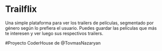 # Trailflix


Una simple plataforma para ver los trailers de películas, segmentado por género según lo prefiera el usuario. 
Puedes guardar las películas que más te interesen y ver luego sus respectivos trailers. 


#Proyecto CoderHouse de @TovmasNazaryan

